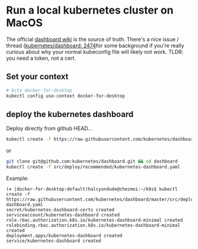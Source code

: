 
# Run a local kubernetes cluster on MacOS

The official [dashboard wiki] is the source of truth.  There's a nice issue / thread ([kubernetes/dashboard: 2474](https://github.com/kubernetes/dashboard/issues/2474)for some background if you're really curious about why your normal kubeconfig file will likely not work.  TLDR: you need a token, not a cert.

[dashboard wiki]: https://github.com/kubernetes/dashboard/wiki

## Set your context

```bash
# kctx docker-for-desktop
kubectl config use-context docker-for-desktop
```

## deploy the kubernetes dashboard

Deploy directly from github HEAD...

```bash
kubectl create -f https://raw.githubusercontent.com/kubernetes/dashboard/master/src/deploy/recommended/kubernetes-dashboard.yaml
```

or

```bash
git clone git@github.com:kubernetes/dashboard.git && cd dashboard
kubectl create -f src/deploy/recommended/kubernetes-dashboard.yaml
```

Example:

```shell
(⎈ |docker-for-desktop:default)halcyondude@chezmoi:~/k8s$ kubectl create -f https://raw.githubusercontent.com/kubernetes/dashboard/master/src/deploy/recommended/kubernetes-dashboard.yaml
secret/kubernetes-dashboard-certs created
serviceaccount/kubernetes-dashboard created
role.rbac.authorization.k8s.io/kubernetes-dashboard-minimal created
rolebinding.rbac.authorization.k8s.io/kubernetes-dashboard-minimal created
deployment.apps/kubernetes-dashboard created
service/kubernetes-dashboard created
```

